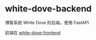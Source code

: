 # white-dove-backend
 博客系统 White Dove 的后端，使用 FastAPI
 
 前端在 [white-dove-frontend](https://github.com/barkure/white-dove-frontend)
